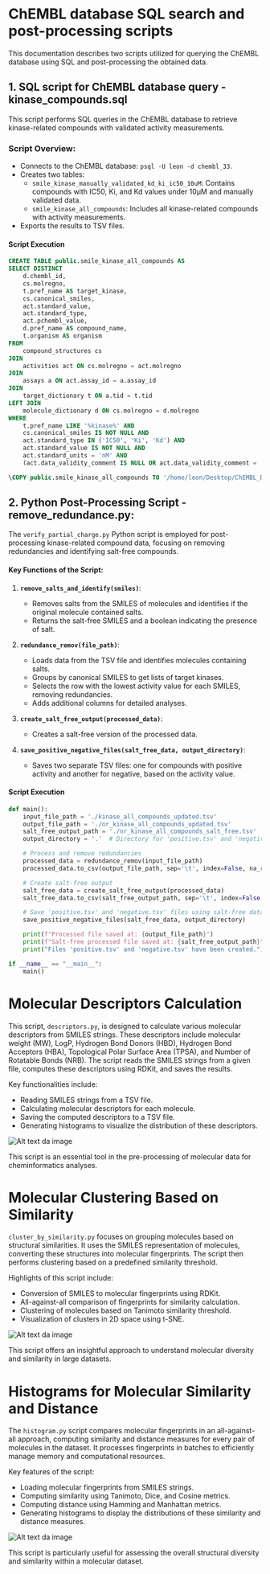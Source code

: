 # ChEMBL database SQL search and post-processing scripts

This documentation describes two scripts utilized for querying the ChEMBL database using SQL and post-processing the obtained data.

## 1. SQL script for ChEMBL database query - kinase_compounds.sql
This script performs SQL queries in the ChEMBL database to retrieve kinase-related compounds with validated activity measurements.

### Script Overview:
- Connects to the ChEMBL database: `psql -U leon -d chembl_33`.
- Creates two tables:
  - `smile_kinase_manually_validated_kd_ki_ic50_10uM`: Contains compounds with IC50, Ki, and Kd values under 10µM and manually validated data.
  - `smile_kinase_all_compounds`: Includes all kinase-related compounds with activity measurements.
- Exports the results to TSV files.

#### Script Execution
```sql
CREATE TABLE public.smile_kinase_all_compounds AS
SELECT DISTINCT
    d.chembl_id,
    cs.molregno,
    t.pref_name AS target_kinase,
    cs.canonical_smiles,
    act.standard_value,
    act.standard_type,
    act.pchembl_value,
    d.pref_name AS compound_name,
    t.organism AS organism
FROM
    compound_structures cs
JOIN
    activities act ON cs.molregno = act.molregno
JOIN
    assays a ON act.assay_id = a.assay_id
JOIN
    target_dictionary t ON a.tid = t.tid
LEFT JOIN
    molecule_dictionary d ON cs.molregno = d.molregno
WHERE
    t.pref_name LIKE '%kinase%' AND
    cs.canonical_smiles IS NOT NULL AND
    act.standard_type IN ('IC50', 'Ki', 'Kd') AND
    act.standard_value IS NOT NULL AND
    act.standard_units = 'nM' AND
    (act.data_validity_comment IS NULL OR act.data_validity_comment = 'Manually validated');

\COPY public.smile_kinase_all_compounds TO '/home/leon/Desktop/ChEMBL_DATABSE/1_chembl_manually_validated/1_database/kinase_all_compounds.tsv' WITH (FORMAT csv, HEADER, DELIMITER E'\t');
```

## 2. Python Post-Processing Script - remove_redundance.py:

The `verify_partial_charge.py` Python script is employed for post-processing kinase-related compound data, focusing on removing redundancies and identifying salt-free compounds.

#### Key Functions of the Script:

1. **`remove_salts_and_identify(smiles)`**: 
   - Removes salts from the SMILES of molecules and identifies if the original molecule contained salts.
   - Returns the salt-free SMILES and a boolean indicating the presence of salt.

2. **`redundance_remov(file_path)`**: 
   - Loads data from the TSV file and identifies molecules containing salts.
   - Groups by canonical SMILES to get lists of target kinases.
   - Selects the row with the lowest activity value for each SMILES, removing redundancies.
   - Adds additional columns for detailed analyses.

3. **`create_salt_free_output(processed_data)`**: 
   - Creates a salt-free version of the processed data.

4. **`save_positive_negative_files(salt_free_data, output_directory)`**: 
   - Saves two separate TSV files: one for compounds with positive activity and another for negative, based on the activity value.

#### Script Execution

```python
def main():
    input_file_path = './kinase_all_compounds_updated.tsv'
    output_file_path = './nr_kinase_all_compounds_updated.tsv'
    salt_free_output_path = './nr_kinase_all_compounds_salt_free.tsv'
    output_directory = '.'  # Directory for 'positive.tsv' and 'negative.tsv'

    # Process and remove redundancies
    processed_data = redundance_remov(input_file_path)
    processed_data.to_csv(output_file_path, sep='\t', index=False, na_rep='')

    # Create salt-free output
    salt_free_data = create_salt_free_output(processed_data)
    salt_free_data.to_csv(salt_free_output_path, sep='\t', index=False, na_rep='')

    # Save 'positive.tsv' and 'negative.tsv' files using salt-free data
    save_positive_negative_files(salt_free_data, output_directory)

    print(f"Processed file saved at: {output_file_path}")
    print(f"Salt-free processed file saved at: {salt_free_output_path}")
    print("Files 'positive.tsv' and 'negative.tsv' have been created.")

if __name__ == "__main__":
    main()
```

# Molecular Descriptors Calculation

This script, `descriptors.py`, is designed to calculate various molecular descriptors from SMILES strings. These descriptors include molecular weight (MW), LogP, Hydrogen Bond Donors (HBD), Hydrogen Bond Acceptors (HBA), Topological Polar Surface Area (TPSA), and Number of Rotatable Bonds (NRB). The script reads the SMILES strings from a given file, computes these descriptors using RDKit, and saves the results.

Key functionalities include:
- Reading SMILES strings from a TSV file.
- Calculating molecular descriptors for each molecule.
- Saving the computed descriptors to a TSV file.
- Generating histograms to visualize the distribution of these descriptors.

![Alt text da image](https://github.com/sulfierry/MolecularModelingTools/blob/main/ChEMBL/nr_chembl_pkidb_descriptors.png)


This script is an essential tool in the pre-processing of molecular data for cheminformatics analyses.


# Molecular Clustering Based on Similarity

`cluster_by_similarity.py` focuses on grouping molecules based on structural similarities. It uses the SMILES representation of molecules, converting these structures into molecular fingerprints. The script then performs clustering based on a predefined similarity threshold.

Highlights of this script include:
- Conversion of SMILES to molecular fingerprints using RDKit.
- All-against-all comparison of fingerprints for similarity calculation.
- Clustering of molecules based on Tanimoto similarity threshold.
- Visualization of clusters in 2D space using t-SNE.

![Alt text da image](https://github.com/sulfierry/MolecularModelingTools/blob/main/ChEMBL/tsne_similarity_4.png)

This script offers an insightful approach to understand molecular diversity and similarity in large datasets.

# Histograms for Molecular Similarity and Distance

The `histogram.py` script compares molecular fingerprints in an all-against-all approach, computing similarity and distance measures for every pair of molecules in the dataset. It processes fingerprints in batches to efficiently manage memory and computational resources.

Key features of the script:
- Loading molecular fingerprints from SMILES strings.
- Computing similarity using Tanimoto, Dice, and Cosine metrics.
- Computing distance using Hamming and Manhattan metrics.
- Generating histograms to display the distributions of these similarity and distance measures.

![Alt text da image](https://github.com/sulfierry/MolecularModelingTools/blob/main/ChEMBL/histogram_similarity_distance_4.png)

This script is particularly useful for assessing the overall structural diversity and similarity within a molecular dataset.

